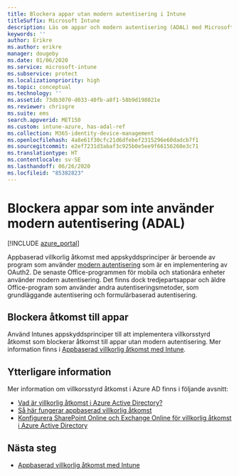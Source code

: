 ```yaml
---
title: Blockera appar utan modern autentisering i Intune
titleSuffix: Microsoft Intune
description: Läs om appar och modern autentisering (ADAL) med Microsoft Intune.
keywords: ''
author: Erikre
ms.author: erikre
manager: dougeby
ms.date: 01/06/2020
ms.service: microsoft-intune
ms.subservice: protect
ms.localizationpriority: high
ms.topic: conceptual
ms.technology: ''
ms.assetid: 73db3070-d033-40fb-a8f1-58b9d198021e
ms.reviewer: chrisgre
ms.suite: ems
search.appverid: MET150
ms.custom: intune-azure, has-adal-ref
ms.collection: M365-identity-device-management
ms.openlocfilehash: 4a8e61f30cfc21d6dfebef2315296e60dadcb7f1
ms.sourcegitcommit: e2ef7231d3abaf3c925b0e5ee9f66156260e3c71
ms.translationtype: HT
ms.contentlocale: sv-SE
ms.lasthandoff: 06/26/2020
ms.locfileid: "85382823"
---
```

# <a name="block-apps-that-dont-use-modern-authentication-adal"></a>Blockera appar som inte använder modern autentisering (ADAL)

[!INCLUDE [azure_portal](../includes/azure_portal.md)]

Appbaserad villkorlig åtkomst med appskyddsprinciper är beroende av program som använder [modern autentisering](https://support.office.com/article/Using-Office-365-modern-authentication-with-Office-clients-776c0036-66fd-41cb-8928-5495c0f9168a) som är en implementering av OAuth2. De senaste Office-programmen för mobila och stationära enheter använder modern autentisering. Det finns dock tredjepartsappar och äldre Office-program som använder andra autentiseringsmetoder, som grundläggande autentisering och formulärbaserad autentisering.

## <a name="block-access-to-apps"></a>Blockera åtkomst till appar

Använd Intunes appskyddsprinciper till att implementera villkorsstyrd åtkomst som blockerar åtkomst till appar utan modern autentisering. Mer information finns i [Appbaserad villkorlig åtkomst med Intune](app-based-conditional-access-intune.md).

## <a name="additional-information"></a>Ytterligare information

Mer information om villkorsstyrd åtkomst i Azure AD finns i följande avsnitt:
- [Vad är villkorlig åtkomst i Azure Active Directory?](https://docs.microsoft.com/azure/active-directory/conditional-access/overview)
- [Så här fungerar appbaserad villkorlig åtkomst](app-based-conditional-access-intune.md#how-app-based-conditional-access-works)
- [Konfigurera SharePoint Online och Exchange Online för villkorlig åtkomst i Azure Active Directory](https://docs.microsoft.com/azure/active-directory/conditional-access/conditional-access-for-exo-and-spo)

## <a name="next-steps"></a>Nästa steg

- [Appbaserad villkorlig åtkomst med Intune](app-based-conditional-access-intune.md)
